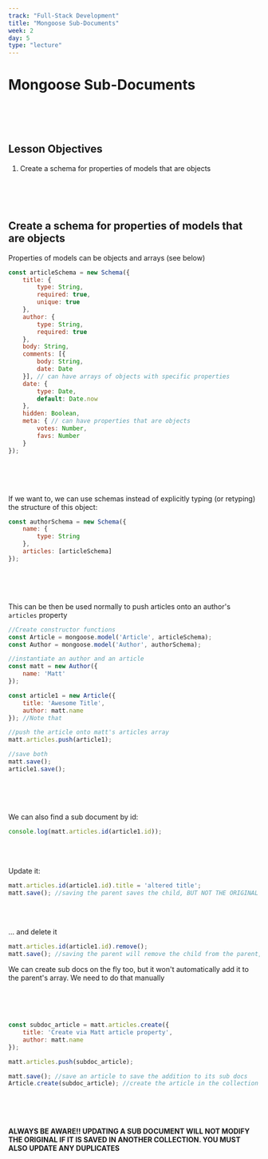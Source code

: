 ```yaml
---
track: "Full-Stack Development"
title: "Mongoose Sub-Documents"
week: 2
day: 5
type: "lecture"
---
```


# Mongoose Sub-Documents

<br>
<br>
<br>


## Lesson Objectives

1. Create a schema for properties of models that are objects


<br>
<br>
<br>


## Create a schema for properties of models that are objects

Properties of models can be objects and arrays (see below)

```javascript
const articleSchema = new Schema({
	title: {
		type: String,
		required: true,
		unique: true
	},
	author: {
		type: String,
		required: true
	},
	body: String,
	comments: [{
		body: String,
		date: Date
	}], // can have arrays of objects with specific properties
	date: {
		type: Date,
		default: Date.now
	},
	hidden: Boolean,
	meta: { // can have properties that are objects
		votes: Number,
		favs: Number
	}
});
```

<br>
<br>
<br>


If we want to, we can use schemas instead of explicitly typing (or retyping) the structure of this object:

```javascript
const authorSchema = new Schema({
	name: {
		type: String
	},
	articles: [articleSchema]
});
```

<br>
<br>
<br>


This can be then be used normally to push articles onto an author's `articles` property

```javascript
//Create constructor functions
const Article = mongoose.model('Article', articleSchema);
const Author = mongoose.model('Author', authorSchema);

//instantiate an author and an article
const matt = new Author({
	name: 'Matt'
});

const article1 = new Article({
	title: 'Awesome Title',
	author: matt.name
}); //Note that

//push the article onto matt's articles array
matt.articles.push(article1);

//save both
matt.save();
article1.save();
```
<br>
<br>
<br>


We can also find a sub document by id:

```javascript
console.log(matt.articles.id(article1.id));
```

<br>
<br>



Update it:

```javascript
matt.articles.id(article1.id).title = 'altered title';
matt.save(); //saving the parent saves the child, BUT NOT THE ORIGINAL SAVED IN THE ARTICLES COLLECTION
```

<br>
<br>



... and delete it

```javascript
matt.articles.id(article1.id).remove();
matt.save(); //saving the parent will remove the child from the parent, BUT WILL NOT REMOVE THE ORIGINAL SAVED IN THE ARTICLES COLLECTION
```

We can create sub docs on the fly too, but it won't automatically add it to the parent's array.  We need to do that manually

<br>
<br>
<br>


```javascript
const subdoc_article = matt.articles.create({
	title: 'Create via Matt article property',
	author: matt.name
});

matt.articles.push(subdoc_article);

matt.save(); //save an article to save the addition to its sub docs
Article.create(subdoc_article); //create the article in the collection
```


<br>
<br>
<br>


**ALWAYS BE AWARE!! UPDATING A SUB DOCUMENT WILL NOT MODIFY THE ORIGINAL IF IT IS SAVED IN ANOTHER COLLECTION. YOU MUST ALSO UPDATE ANY DUPLICATES**
